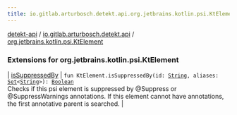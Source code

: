 ```yaml
---
title: io.gitlab.arturbosch.detekt.api.org.jetbrains.kotlin.psi.KtElement - detekt-api
---
```


[detekt-api](../../index.html) / [io.gitlab.arturbosch.detekt.api](../index.html) / [org.jetbrains.kotlin.psi.KtElement](./index.html)

### Extensions for org.jetbrains.kotlin.psi.KtElement

| [isSuppressedBy](is-suppressed-by.html) | `fun KtElement.isSuppressedBy(id: `[`String`](https://kotlinlang.org/api/latest/jvm/stdlib/kotlin/-string/index.html)`, aliases: `[`Set`](https://kotlinlang.org/api/latest/jvm/stdlib/kotlin.collections/-set/index.html)`<`[`String`](https://kotlinlang.org/api/latest/jvm/stdlib/kotlin/-string/index.html)`>): `[`Boolean`](https://kotlinlang.org/api/latest/jvm/stdlib/kotlin/-boolean/index.html)<br>Checks if this psi element is suppressed by @Suppress or @SuppressWarnings annotations. If this element cannot have annotations, the first annotative parent is searched. |

